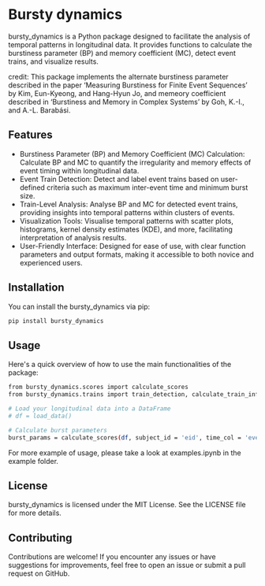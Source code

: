 # Bursty dynamics

bursty_dynamics is a Python package designed to facilitate the analysis of temporal patterns in longitudinal data. It provides functions to calculate the burstiness parameter (BP) and memory coefficient (MC), detect event trains, and visualize results.

credit: 
This package implements the alternate burstiness parameter described in the paper ‘Measuring Burstiness for Finite Event Sequences’ by Kim, Eun-Kyeong, and Hang-Hyun Jo, and memeory coefficient described in ‘Burstiness and Memory in Complex Systems’ by Goh, K.-I., and A.-L. Barabási. 


## Features

- Burstiness Parameter (BP) and Memory Coefficient (MC) Calculation: Calculate BP and MC to quantify the irregularity and memory effects of event timing within longitudinal data.
- Event Train Detection: Detect and label event trains based on user-defined criteria such as maximum inter-event time and minimum burst size.
- Train-Level Analysis: Analyse BP and MC for detected event trains, providing insights into temporal patterns within clusters of events.
- Visualization Tools: Visualise temporal patterns with scatter plots, histograms, kernel density estimates (KDE), and more, facilitating interpretation of analysis results.
- User-Friendly Interface: Designed for ease of use, with clear function parameters and output formats, making it accessible to both novice and experienced users.

## Installation

You can install the bursty_dynamics via pip:
```sh
pip install bursty_dynamics
```

## Usage
Here's a quick overview of how to use the main functionalities of the package:

```sh
from bursty_dynamics.scores import calculate_scores
from bursty_dynamics.trains import train_detection, calculate_train_info, calculate_scores_train

# Load your longitudinal data into a DataFrame
# df = load_data()

# Calculate burst parameters
burst_params = calculate_scores(df, subject_id = 'eid', time_col = 'event_dt')
```

For more example of usage, please take a look at examples.ipynb in the example folder.

## License

bursty_dynamics is licensed under the MIT License. See the LICENSE file for more details.


## Contributing
Contributions are welcome! If you encounter any issues or have suggestions for improvements, feel free to open an issue or submit a pull request on GitHub.




